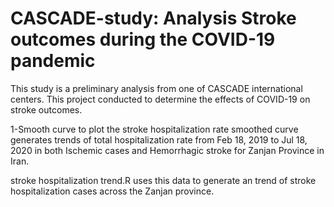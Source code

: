 # CASCADE-study: Analysis Stroke outcomes during the COVID-19 pandemic
This study is a preliminary analysis from one of CASCADE international centers. This project conducted to determine the effects of COVID-19 on stroke outcomes.

1-Smooth curve to plot the stroke hospitalization rate
smoothed curve generates trends of total hospitalization rate from Feb 18, 2019 to Jul 18, 2020 in both Ischemic cases and Hemorrhagic stroke for Zanjan Province in Iran.

stroke hospitalization trend.R uses this data to generate an trend of stroke hospitalization cases across the Zanjan province.
